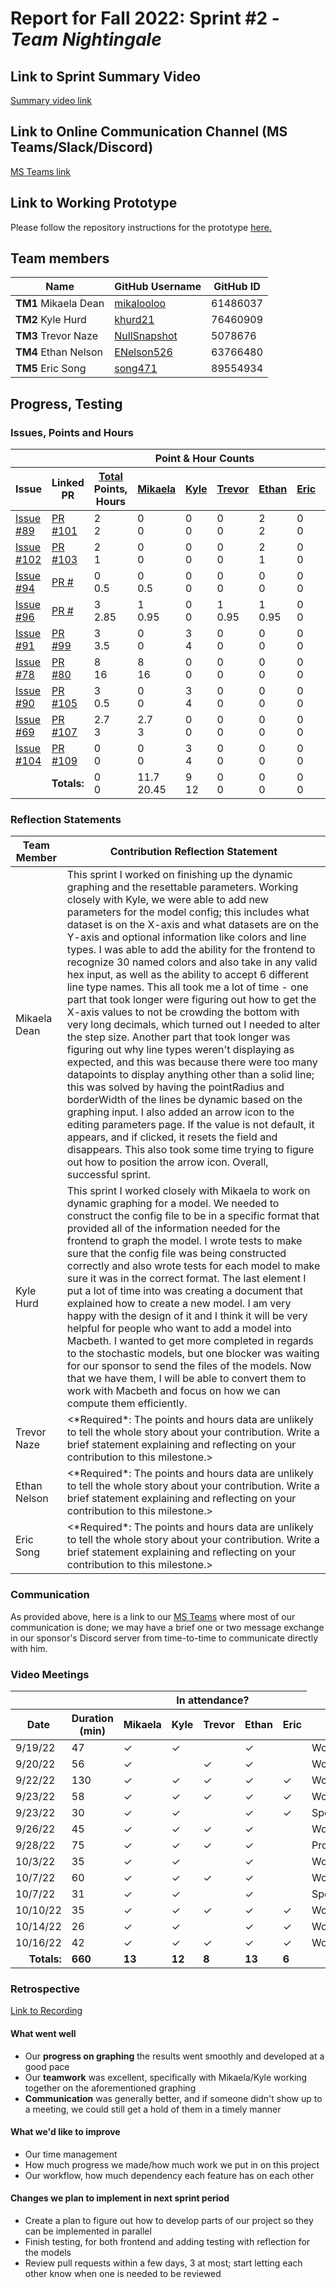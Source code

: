 # Report for Fall 2022: Sprint #2 - *Team Nightingale*

## Link to Sprint Summary Video
[Summary video link](https://youtube.com/)

## Link to Online Communication Channel (MS Teams/Slack/Discord)
[MS Teams link](https://teams.microsoft.com/dl/launcher/launcher.html?url=%2F_%23%2Fl%2Fchannel%2F19%3A5d8ece77ac41420a86770fdaee39b9cb%40thread.tacv2%2FMACBETH%2520V2%3FgroupId%3D87fda352-e01f-4122-957a-6c68b129334b%26tenantId%3Db52be471-f7f1-47b4-a879-0c799bb53db5&type=channel&deeplinkId=dcd68dfc-a6f9-4b0a-bf54-48138a776d04&directDl=true&msLaunch=true&enableMobilePage=true&suppressPrompt=true)

## Link to Working Prototype
Please follow the repository instructions for the prototype
<a href="https://github.com/wsu-cpts421-sp22/macbeth">here. </a>

## Team members
<table>
  <thead>
    <tr>
      <th>Name</th><th>GitHub Username</th><th>GitHub ID</th>
    </tr>
  </thead>
  <tbody>
    <tr>
      <td><b>TM1 </b>Mikaela Dean</td>
      <td><a href="https://github.com/mikalooloo">mikalooloo</a></td>
      <td>61486037</td>
    </tr>
    <tr>
      <td><b>TM2 </b>Kyle Hurd</td>
      <td><a href="https://github.com/khurd21">khurd21</a></td>
      <td>76460909</td>
    </tr>
    <tr>
      <td><b>TM3 </b>Trevor Naze</td>
      <td><a href="https://github.com/NullSnapshot">NullSnapshot</a></td>
      <td>5078676</td>
    </tr>
    <tr>
      <td><b>TM4 </b>Ethan Nelson</td>
      <td><a href="https://github.com/ENelson526">ENelson526</a></td>
      <td>63766480</td>
    </tr>
    <tr>
      <td><b>TM5 </b>Eric Song</td>
      <td><a href="https://github.com/song471">song471</a></td>
      <td>89554934</td>
  </tbody>
</table>

## Progress, Testing
### Issues, Points and Hours
<table> 
    <thead>
        <tr>
            <th colspan="2"></th><th colspan="6">Point & Hour Counts</th><th colspan="2"></th>
        </tr> 
        <tr>
            <th>Issue</th>
            <th>Linked PR</th>
            <th><ins>Total</ins><br/>Points,<br/>Hours</th>
            <th><ins>Mikaela</ins></th>
            <th><ins>Kyle</ins></th>
            <th><ins>Trevor</ins></th>
            <th><ins>Ethan</ins></th>
            <th><ins>Eric</ins></th>
            <th>% Complete</th>
            <th>Notes</th>
        </tr>
    </thead> 
    <tbody>
        <tr>
            <td>
                <a href="https://github.com/wsu-cpts421-sp22/macbeth/issues/89">Issue #89</a>
            </td>
            <td>
                <a href="https://github.com/wsu-cpts421-sp22/macbeth/pull/101">PR #101</a>
            </td>
            <td>2<br/>2</td>
            <td>0<br/>0</td>
            <td>0<br/>0</td>
            <td>0<br/>0</td>
            <td>2<br/>2</td>
            <td>0<br/>0</td>
            <td>100</td>
            <td></td>
        </tr>
        <tr>
            <td>
                <a href="https://github.com/wsu-cpts421-sp22/macbeth/issues/102">Issue #102</a>
            </td>
            <td>
                <a href="https://github.com/wsu-cpts421-sp22/macbeth/pull/103">PR #103</a>
            </td>
            <td>2<br/>1</td>
            <td>0<br/>0</td>
            <td>0<br/>0</td>
            <td>0<br/>0</td>
            <td>2<br/>1</td>
            <td>0<br/>0</td>
            <td>100</td>
            <td></td>
        </tr>
        <tr>
            <td>
                <a href="https://github.com/wsu-cpts421-sp22/macbeth/issues/94">Issue #94</a>
            </td>
            <td>
                <a href="https://github.com/wsu-cpts421-sp22/macbeth/pull/">PR #</a>
            </td>
            <td>0<br/>0.5</td>
            <td>0<br/>0.5</td>
            <td>0<br/>0</td>
            <td>0<br/>0</td>
            <td>0<br/>0</td>
            <td>0<br/>0</td>
            <td>0</td>
            <td></td>
        </tr>
        <tr>
            <td>
                <a href="https://github.com/wsu-cpts421-sp22/macbeth/issues/96">Issue #96</a>
            </td>
            <td>
                <a href="https://github.com/wsu-cpts421-sp22/macbeth/pull/">PR #</a>
            </td>
            <td>3<br/>2.85</td>
            <td>1<br/>0.95</td>
            <td>0<br>0</td>
            <td>1<br/>0.95</td>
            <td>1<br/>0.95</td>
            <td>0<br/>0</td>
            <td>0</td>
            <td></td>
        </tr>
        <tr>
            <td>
                <a href="https://github.com/wsu-cpts421-sp22/macbeth/issues/91">Issue #91</a>
            </td>
            <td>
                <a href="https://github.com/wsu-cpts421-sp22/macbeth/pull/99">PR #99</a>
            </td>
            <td>3<br/>3.5</td>
            <td>0<br/>0</td>
            <td>3<br/>4</td>
            <td>0<br/>0</td>
            <td>0<br/>0</td>
            <td>0<br/>0</td>
            <td>0</td>
            <td></td>
        </tr>
        <tr>
            <td>
                <a href="https://github.com/wsu-cpts421-sp22/macbeth/issues/78">Issue #78</a>
            </td>
            <td>
                <a href="https://github.com/wsu-cpts421-sp22/macbeth/pull/80">PR #80</a>
            </td>
            <td>8<br/>16</td>
            <td>8<br/>16</td>
            <td>0<br/>0</td>
            <td>0<br/>0</td>
            <td>0<br/>0</td>
            <td>0<br/>0</td>
            <td>100</td>
            <td></td>
        </tr>
        <tr>
            <td>
                <a href="https://github.com/wsu-cpts421-sp22/macbeth/issues/90">Issue #90</a>
            </td>
            <td>
                <a href="https://github.com/wsu-cpts421-sp22/macbeth/pull/105">PR #105</a>
            </td>
            <td>3<br/>0.5</td>
            <td>0<br/>0</td>
            <td>3<br/>4</td>
            <td>0<br/>0</td>
            <td>0<br/>0</td>
            <td>0<br/>0</td>
            <td>0</td>
        </tr>
        <tr>
            <td>
                <a href="https://github.com/wsu-cpts421-sp22/macbeth/issues/69">Issue #69</a>
            </td>
            <td>
                <a href="https://github.com/wsu-cpts421-sp22/macbeth/pull/107">PR #107</a>
            </td>
            <td>2.7<br/>3</td>
            <td>2.7<br/>3</td>
            <td>0<br/>0</td>
            <td>0<br/>0</td>
            <td>0<br/>0</td>
            <td>0<br/>0</td>
            <td>100</td>
        </tr>
        <tr>
            <td>
                <a href="https://github.com/wsu-cpts421-sp22/macbeth/issues/104">Issue #104</a>
            </td>
            <td>
                <a href="https://github.com/wsu-cpts421-sp22/macbeth/pull/109">PR #109</a>
            </td>
            <td>0<br/>0</td>
            <td>0<br/>0</td>
            <td>3<br/>4</td>
            <td>0<br/>0</td>
            <td>0<br/>0</td>
            <td>0<br/>0</td>
            <td>100</td>
        </tr>
        <tr>
            <td colspan="2" align="right">
                <b>Totals:</b>
            </td>
            <td>0<br/>0</td>
            <td>11.7<br/>20.45</td>
            <td>9<br/>12</td>
            <td>0<br/>0</td>
            <td>0<br/>0</td>
            <td>0<br/>0</td>
            <td>0</td>
            <td></td>
            <td colspan="2"></td>
        </tr>
    </tbody>
</table>

### Reflection Statements
<table>
    <thead>
        <tr>
            <th>Team Member</th>
            <th>Contribution Reflection Statement</th>
        </tr>
    </thead>
    <tbody>
        <tr>
            <td>Mikaela Dean</td>
            <td>
                This sprint I worked on finishing up the dynamic graphing and the resettable parameters. Working closely with Kyle, we were able to add new parameters for the model config; this includes what dataset is on the X-axis and what datasets are on the Y-axis and optional information like colors and line types. I was able to add the ability for the frontend to recognize 30 named colors and also take in any valid hex input, as well as the ability to accept 6 different line type names. This all took me a lot of time - one part that took longer were figuring out how to get the X-axis values to not be crowding the bottom with very long decimals, which turned out I needed to alter the step size. Another part that took longer was figuring out why line types weren't displaying as expected, and this was because there were too many datapoints to display anything other than a solid line; this was solved by having the pointRadius and borderWidth of the lines be dynamic based on the graphing input. I also added an arrow icon to the editing parameters page. If the value is not default, it appears, and if clicked, it resets the field and disappears. This also took some time trying to figure out how to position the arrow icon. Overall, successful sprint.
            </td>
        </tr>
        <tr>
            <td>Kyle Hurd</td>
            <td>
                This sprint I worked closely with Mikaela to work on dynamic graphing for
                a model. We needed to construct the config file to be in a specific format
                that provided all of the information needed for the frontend to graph the
                model. I wrote tests to make sure that the config file was being constructed
                correctly and also wrote tests for each model to make sure it was in the
                correct format. The last element I put a lot of time into was creating a
                document that explained how to create a new model. I am very happy with
                the design of it and I think it will be very helpful for people who want
                to add a model into Macbeth. I wanted to get more completed in regards
                to the stochastic models, but one blocker was waiting for our sponsor
                to send the files of the models. Now that we have them, I will be able
                to convert them to work with Macbeth and focus on how we can compute them
                efficiently.
            </td>
        </tr>
        <tr>
            <td>Trevor Naze</td>
            <td>
                <*Required*: The points and hours data are unlikely to tell the
                whole story about your contribution. Write a brief statement
                explaining and reflecting on your contribution to this milestone.>
            </td>
        </tr>
        <tr>
            <td>Ethan Nelson</td>
            <td>
                <*Required*: The points and hours data are unlikely to tell the
                whole story about your contribution. Write a brief statement
                explaining and reflecting on your contribution to this milestone.>
            </td>
        </tr>
        <tr>
            <td>Eric Song</td>
            <td>
                <*Required*: The points and hours data are unlikely to tell the
                whole story about your contribution. Write a brief statement
                explaining and reflecting on your contribution to this milestone.>
            </td>
        </tr>
    </tbody>
</table>
  
### Communication
As provided above, here is a link to our [MS Teams](https://teams.microsoft.com/dl/launcher/launcher.html?url=%2F_%23%2Fl%2Fchannel%2F19%3A5d8ece77ac41420a86770fdaee39b9cb%40thread.tacv2%2FMACBETH%2520V2%3FgroupId%3D87fda352-e01f-4122-957a-6c68b129334b%26tenantId%3Db52be471-f7f1-47b4-a879-0c799bb53db5&type=channel&deeplinkId=dcd68dfc-a6f9-4b0a-bf54-48138a776d04&directDl=true&msLaunch=true&enableMobilePage=true&suppressPrompt=true) where most of our communication is done; we may have a brief one or two message exchange in our sponsor's Discord server from time-to-time to communicate directly with him. 

### Video Meetings

<table> 
    <thead>
        <tr>
            <th colspan="2"></th><th colspan="5">In attendance?</th>
        </tr> 
        <tr>
            <th>Date</th>
            <th>Duration (min)</th>
            <th>Mikaela</th>
            <th>Kyle</th>
            <th>Trevor</th>
            <th>Ethan</th>
            <th>Eric</th>
            <th>Type</th> 
        </tr>
  </thead> 
  <tbody>
        <tr>
            <td>9/19/22</td>
            <td>47</td>
            <td>&check;</td>
            <td>&check;</td>
            <td></td>
            <td>&check;</td>
            <td></td>
            <td>Work</td>
        </tr>
        <tr>
            <td>9/20/22</td>
            <td>56</td>
            <td>&check;</td>
            <td></td>
            <td>&check;</td>
            <td>&check;</td>
            <td></td><td>Work</td>
        </tr>
        <tr>
            <td>9/22/22</td>
            <td>130</td>
            <td>&check;</td>
            <td>&check;</td>
            <td>&check;</td>
            <td>&check;</td>
            <td>&check;</td>
            <td>Work</td>
        </tr>
        <tr>
            <td>9/23/22</td>
            <td>58</td>
            <td>&check;</td>
            <td>&check;</td>
            <td>&check;</td>
            <td>&check;</td>
            <td>&check;</td>
            <td>Work</td>
        </tr>
        <tr>
            <td>9/23/22</td>
            <td>30</td>
            <td>&check;</td>
            <td>&check;</td>
            <td></td>
            <td>&check;</td>
            <td>&check;</td>
            <td>Sponsor</td>
        </tr>
        <tr>
            <td>9/26/22</td>
            <td>45</td>
            <td>&check;</td>
            <td>&check;</td>
            <td>&check;</td>
            <td>&check;</td>
            <td></td>
            <td>Work</td>
        </tr>
        <tr>
            <td>9/28/22</td>
            <td>75</td>
            <td>&check;</td>
            <td>&check;</td>
            <td>&check;</td>
            <td>&check;</td>
            <td></td>
            <td>Professor/Work</td>
        </tr>
        <tr>
            <td>10/3/22</td>
            <td>35</td>
            <td>&check;</td>
            <td>&check;</td>
            <td></td>
            <td>&check;</td>
            <td></td>
            <td>Work</td>
        </tr>
        <tr>
            <td>10/7/22</td>
            <td>60</td>
            <td>&check;</td>
            <td>&check;</td>
            <td>&check;</td>
            <td>&check;</td>
            <td></td>
            <td>Work</td>
        </tr>
        <tr>
            <td>10/7/22</td>
            <td>31</td>
            <td>&check;</td>
            <td>&check;</td>
            <td></td>
            <td>&check;</td>
            <td></td>
            <td>Sponsor</td>
        </tr>
        <tr>
            <td>10/10/22</td>
            <td>35</td>
            <td>&check;</td>
            <td>&check;</td>
            <td>&check;</td>
            <td>&check;</td>
            <td>&check;</td>
            <td>Work</td>
        </tr>
        <tr>
            <td>10/14/22</td>
            <td>26</td>
            <td>&check;</td>
            <td>&check;</td>
            <td></td>
            <td>&check;</td>
            <td>&check;</td>
            <td>Work</td>
        </tr>
        <tr>
            <td>10/16/22</td>
            <td>42</td>
            <td>&check;</td>
            <td>&check;</td>
            <td>&check;</td>
            <td>&check;</td>
            <td>&check;</td>
            <td>Work</td>
        </tr>
        <tr>
            <td align="right"><b>Totals:</b></td>
            <td><b>660</b></td>
            <td><b>13</b></td>
            <td><b>12</b></td>
            <td><b>8</b></td>
            <td><b>13</b></td>
            <td><b>6</b></td>
        </tr>
    </tbody>
</table>

### Retrospective

[Link to Recording](https://emailwsu.sharepoint.com/:v:/t/2022.PULLM.CptS.421.423-MACBETHV2/EWjVGotNAA1Ljow1KO9INCMB2eAj7IXNE77tospe1nfa0Q?e=aP5Y98)

#### What went well
  - Our **progress on graphing** the results went smoothly and developed at a good pace
  - Our **teamwork** was excellent, specifically with Mikaela/Kyle working together on the aforementioned graphing
  - **Communication** was generally better, and if someone didn't show up to a meeting, we could still get a hold of them in a timely manner
  
#### What we'd like to improve
  - Our time management
  - How much progress we made/how much work we put in on this project
  - Our workflow, how much dependency each feature has on each other
  
#### Changes we plan to implement in next sprint period
  - Create a plan to figure out how to develop parts of our project so they can be implemented in parallel
  - Finish testing, for both frontend and adding testing with reflection for the models
  - Review pull requests within a few days, 3 at most; start letting each other know when one is needed to be reviewed

